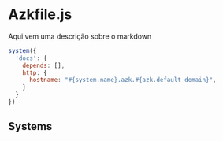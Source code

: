 # Azkfile.js

Aqui vem uma descrição sobre o markdown

```js
system({
  'docs': {
    depends: [],
    http: {
      hostname: "#{system.name}.azk.#{azk.default_domain}",
    }
  }
})
```

## Systems
